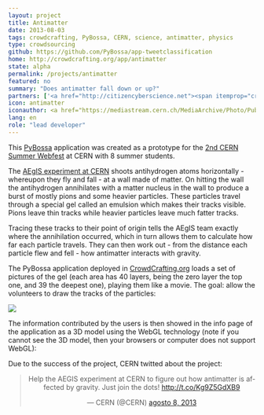 ```yaml
---
layout: project
title: Antimatter
date: 2013-08-03
tags: crowdcrafting, PyBossa, CERN, science, antimatter, physics
type: crowdsourcing
github: https://github.com/PyBossa/app-tweetclassification
home: http://crowdcrafting.org/app/antimatter
state: alpha
permalink: /projects/antimatter
featured: no
summary: "Does antimatter fall down or up?"
partners: ['<a href="http://citizencyberscience.net"><span itemprop="creator">Citizen Cyberscience Centre</span></a>', '<a href="http://aegis.web.cern.ch/aegis/"><span itemprop="creator"> AEgIS Experiment</span>', '<a href="http://cern.ch/"><span itemprop="creator">CERN</span></a>']
icon: antimatter
iconauthor: <a href="https://mediastream.cern.ch/MediaArchive/Photo/Public/2010/1011301/1011301_14/1011301_14-A5-at-72-dpi.jpg">CERN</a>
lang: en
role: "lead developer"
---
```


This [PyBossa](http://daniellombrana.es/pybossa.html) application was created as a prototype for the [2nd CERN Summer Webfest](http://daniellombrana.es/blog/2013/08/06/cernsummerwebfest2013.html) at CERN with 8 summer students. 

The [AEgIS experiment at CERN](http://aegis.web.cern.ch/aegis/) shoots antihydrogen atoms horizontally - whereupon they fly and fall - at a wall made of matter. On hitting the wall the antihydrogen annihilates with a matter nucleus in the wall to produce a burst of mostly pions and some heavier particles. These particles travel through a special gel called an emulsion which makes their tracks visible. Pions leave thin tracks while heavier particles leave much fatter tracks.

Tracing these tracks to their point of origin tells the AEgIS team exactly where the annihilation occurred, which in turn allows them to calculate how far each particle travels. They can then work out - from the distance each particle flew and fell - how antimatter interacts with gravity.

The PyBossa application deployed in [CrowdCrafting.org](http://crowdcrafting.org/app/antimatter) loads a set of pictures of the gel (each area has 40 layers, being the zero layer the top one, and 39 the deepest one), playing them like a movie. The goal: allow the volunteers to draw the tracks of the particles:

<img class="img-polaroid" src="https://pbs.twimg.com/media/BQ1etHwCYAAwwX1.png"/>

The information contributed by the users is then showed in the info page of the application as a 3D model using the WebGL technology (note if you cannot see the 3D model, then your browsers or computer does not support WebGL):

<div class="row-fluid">
    <div id="antimatter-visualization" class="span12"></div>
</div>


Due to the success of the project, CERN twitted about the project:

<script async src="//platform.twitter.com/widgets.js" charset="utf-8"></script>
<blockquote class="twitter-tweet" lang="es" align="center"><p>Help the AEGIS experiment at CERN to figure out how antimatter is affected by gravity. Just join the dots! <a href="http://t.co/Kg9Z5GdXB9">http://t.co/Kg9Z5GdXB9</a></p>&mdash; CERN (@CERN) <a href="https://twitter.com/CERN/status/365442111413305344">agosto 8, 2013</a></blockquote>
<script src="https://rawgithub.com/mrdoob/three.js/master/build/three.min.js"></script>
<script src="https://rawgithub.com/CERNSummerWebfest/antimatter/master/js/antimatter.js"></script>
